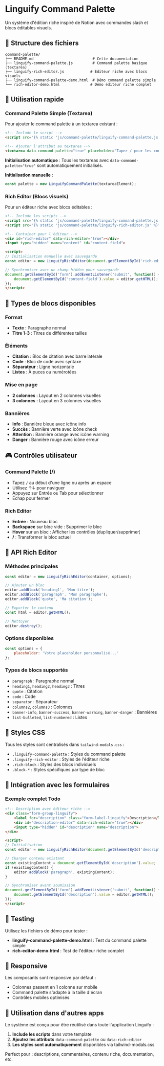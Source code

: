 # Linguify Command Palette

Un système d'édition riche inspiré de Notion avec commandes slash et blocs éditables visuels.

## 📁 Structure des fichiers

```
command-palette/
├── README.md                           # Cette documentation
├── linguify-command-palette.js         # Command palette basique (textarea)
├── linguify-rich-editor.js            # Éditeur riche avec blocs visuels
├── linguify-command-palette-demo.html  # Démo command palette simple
└── rich-editor-demo.html              # Démo éditeur riche complet
```

## 🚀 Utilisation rapide

### Command Palette Simple (Textarea)

Pour ajouter le command palette à un textarea existant :

```html
<!-- Include le script -->
<script src="{% static 'js/command-palette/linguify-command-palette.js' %}"></script>

<!-- Ajouter l'attribut au textarea -->
<textarea data-command-palette="true" placeholder="Tapez / pour les commandes..."></textarea>
```

**Initialisation automatique** : Tous les textareas avec `data-command-palette="true"` sont automatiquement initialisés.

**Initialisation manuelle** :
```javascript
const palette = new LinguifyCommandPalette(textareaElement);
```

### Rich Editor (Blocs visuels)

Pour un éditeur riche avec blocs éditables :

```html
<!-- Include les scripts -->
<script src="{% static 'js/command-palette/linguify-command-palette.js' %}"></script>
<script src="{% static 'js/command-palette/linguify-rich-editor.js' %}"></script>

<!-- Container pour l'éditeur -->
<div id="rich-editor" data-rich-editor="true"></div>
<input type="hidden" name="content" id="content-field">

<script>
// Initialisation manuelle avec sauvegarde
const editor = new LinguifyRichEditor(document.getElementById('rich-editor'));

// Synchroniser avec un champ hidden pour sauvegarde
document.getElementById('form').addEventListener('submit', function() {
    document.getElementById('content-field').value = editor.getHTML();
});
</script>
```

## 📝 Types de blocs disponibles

### Format
- **Texte** : Paragraphe normal
- **Titre 1-3** : Titres de différentes tailles

### Éléments  
- **Citation** : Bloc de citation avec barre latérale
- **Code** : Bloc de code avec syntaxe
- **Séparateur** : Ligne horizontale
- **Listes** : À puces ou numérotées

### Mise en page
- **2 colonnes** : Layout en 2 colonnes visuelles
- **3 colonnes** : Layout en 3 colonnes visuelles

### Bannières
- **Info** : Bannière bleue avec icône info
- **Succès** : Bannière verte avec icône check
- **Attention** : Bannière orange avec icône warning  
- **Danger** : Bannière rouge avec icône erreur

## 🎮 Contrôles utilisateur

### Command Palette (/)
- Tapez `/` au début d'une ligne ou après un espace
- Utilisez ↑↓ pour naviguer
- Appuyez sur Entrée ou Tab pour sélectionner
- Échap pour fermer

### Rich Editor
- **Entrée** : Nouveau bloc
- **Backspace** sur bloc vide : Supprimer le bloc
- **Hover** sur un bloc : Afficher les contrôles (dupliquer/supprimer)
- **/** : Transformer le bloc actuel

## 🔧 API Rich Editor

### Méthodes principales

```javascript
const editor = new LinguifyRichEditor(container, options);

// Ajouter un bloc
editor.addBlock('heading1', 'Mon titre');
editor.addBlock('paragraph', 'Mon paragraphe');
editor.addBlock('quote', 'Ma citation');

// Exporter le contenu
const html = editor.getHTML();

// Nettoyer
editor.destroy();
```

### Options disponibles

```javascript
const options = {
    placeholder: 'Votre placeholder personnalisé...'
};
```

### Types de blocs supportés

- `paragraph` : Paragraphe normal
- `heading1`, `heading2`, `heading3` : Titres
- `quote` : Citation
- `code` : Code
- `separator` : Séparateur
- `columns2`, `columns3` : Colonnes
- `banner-info`, `banner-success`, `banner-warning`, `banner-danger` : Bannières
- `list-bulleted`, `list-numbered` : Listes

## 🎨 Styles CSS

Tous les styles sont centralisés dans `tailwind-modals.css` :

- `.linguify-command-palette` : Styles du command palette
- `.linguify-rich-editor` : Styles de l'éditeur riche
- `.rich-block` : Styles des blocs individuels
- `.block-*` : Styles spécifiques par type de bloc

## 🔄 Intégration avec les formulaires

### Exemple complet Todo

```html
<!-- Description avec éditeur riche -->
<div class="form-group-linguify">
    <label for="description" class="form-label-linguify">Description</label>
    <div id="description-editor" data-rich-editor="true"></div>
    <input type="hidden" id="description" name="description">
</div>

<script>
// Initialisation
const editor = new LinguifyRichEditor(document.getElementById('description-editor'));

// Charger contenu existant
const existingContent = document.getElementById('description').value;
if (existingContent) {
    editor.addBlock('paragraph', existingContent);
}

// Synchroniser avant soumission
document.getElementById('form').addEventListener('submit', function() {
    document.getElementById('description').value = editor.getHTML();
});
</script>
```

## 🧪 Testing

Utilisez les fichiers de démo pour tester :

- **linguify-command-palette-demo.html** : Test du command palette simple
- **rich-editor-demo.html** : Test de l'éditeur riche complet

## 📱 Responsive

Les composants sont responsive par défaut :
- Colonnes passent en 1 colonne sur mobile
- Command palette s'adapte à la taille d'écran
- Contrôles mobiles optimisés

## 🎯 Utilisation dans d'autres apps

Le système est conçu pour être réutilisé dans toute l'application Linguify :

1. **Include les scripts** dans votre template
2. **Ajoutez les attributs** `data-command-palette` ou `data-rich-editor`
3. **Les styles sont automatiquement** disponibles via tailwind-modals.css

Perfect pour : descriptions, commentaires, contenu riche, documentation, etc.